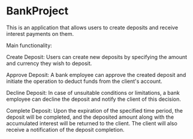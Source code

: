 # **BankProject**

This is an application that allows users to create deposits and receive interest payments on them.

Main functionality:

Create Deposit: Users can create new deposits by specifying the amount and currency they wish to deposit.

Approve Deposit: A bank employee can approve the created deposit and initiate the operation to deduct funds from the client's account.

Decline Deposit: In case of unsuitable conditions or limitations, a bank employee can decline the deposit and notify the client of this decision.

Complete Deposit: Upon the expiration of the specified time period, the deposit will be completed, and the deposited amount along with the accumulated interest will be returned to the client. The client will also receive a notification of the deposit completion.

